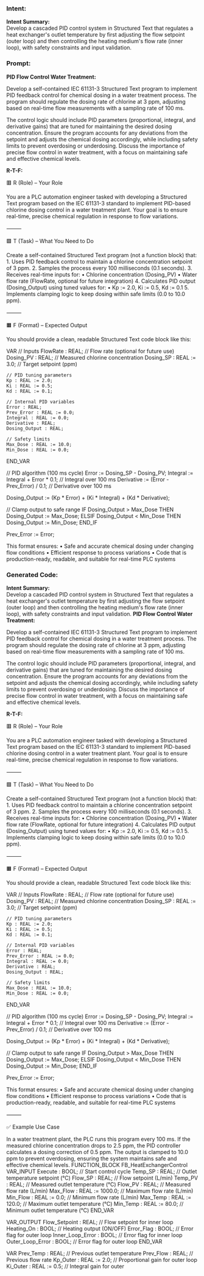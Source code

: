 ### Intent:
**Intent Summary:**  
Develop a cascaded PID control system in Structured Text that regulates a heat exchanger's outlet temperature by first adjusting the flow setpoint (outer loop) and then controlling the heating medium's flow rate (inner loop), with safety constraints and input validation.

### Prompt:
**PID Flow Control Water Treatment:**

Develop a self-contained IEC 61131-3 Structured Text program to implement PID feedback control for chemical dosing in a water treatment process. The program should regulate the dosing rate of chlorine at 3 ppm, adjusting based on real-time flow measurements with a sampling rate of 100 ms.

The control logic should include PID parameters (proportional, integral, and derivative gains) that are tuned for maintaining the desired dosing concentration. Ensure the program accounts for any deviations from the setpoint and adjusts the chemical dosing accordingly, while including safety limits to prevent overdosing or underdosing. Discuss the importance of precise flow control in water treatment, with a focus on maintaining safe and effective chemical levels.

**R-T-F:**

🟥 R (Role) – Your Role

You are a PLC automation engineer tasked with developing a Structured Text program based on the IEC 61131-3 standard to implement PID-based chlorine dosing control in a water treatment plant. Your goal is to ensure real-time, precise chemical regulation in response to flow variations.

⸻

🟩 T (Task) – What You Need to Do

Create a self-contained Structured Text program (not a function block) that:
	1.	Uses PID feedback control to maintain a chlorine concentration setpoint of 3 ppm.
	2.	Samples the process every 100 milliseconds (0.1 seconds).
	3.	Receives real-time inputs for:
	•	Chlorine concentration (Dosing_PV)
	•	Water flow rate (FlowRate, optional for future integration)
	4.	Calculates PID output (Dosing_Output) using tuned values for:
	•	Kp := 2.0, Ki := 0.5, Kd := 0.1
	5.	Implements clamping logic to keep dosing within safe limits (0.0 to 10.0 ppm).

⸻

🟧 F (Format) – Expected Output

You should provide a clean, readable Structured Text code block like this:

VAR
    // Inputs
    FlowRate : REAL;                   // Flow rate (optional for future use)
    Dosing_PV : REAL;                  // Measured chlorine concentration
    Dosing_SP : REAL := 3.0;           // Target setpoint (ppm)

    // PID tuning parameters
    Kp : REAL := 2.0;
    Ki : REAL := 0.5;
    Kd : REAL := 0.1;

    // Internal PID variables
    Error : REAL;
    Prev_Error : REAL := 0.0;
    Integral : REAL := 0.0;
    Derivative : REAL;
    Dosing_Output : REAL;

    // Safety limits
    Max_Dose : REAL := 10.0;
    Min_Dose : REAL := 0.0;
END_VAR

// PID algorithm (100 ms cycle)
Error := Dosing_SP - Dosing_PV;
Integral := Integral + Error * 0.1;            // Integral over 100 ms
Derivative := (Error - Prev_Error) / 0.1;      // Derivative over 100 ms

Dosing_Output := (Kp * Error) + (Ki * Integral) + (Kd * Derivative);

// Clamp output to safe range
IF Dosing_Output > Max_Dose THEN
    Dosing_Output := Max_Dose;
ELSIF Dosing_Output < Min_Dose THEN
    Dosing_Output := Min_Dose;
END_IF

Prev_Error := Error;

This format ensures:
	•	Safe and accurate chemical dosing under changing flow conditions
	•	Efficient response to process variations
	•	Code that is production-ready, readable, and suitable for real-time PLC systems

### Generated Code:
**Intent Summary:**  
Develop a cascaded PID control system in Structured Text that regulates a heat exchanger's outlet temperature by first adjusting the flow setpoint (outer loop) and then controlling the heating medium's flow rate (inner loop), with safety constraints and input validation.
**PID Flow Control Water Treatment:**

Develop a self-contained IEC 61131-3 Structured Text program to implement PID feedback control for chemical dosing in a water treatment process. The program should regulate the dosing rate of chlorine at 3 ppm, adjusting based on real-time flow measurements with a sampling rate of 100 ms.

The control logic should include PID parameters (proportional, integral, and derivative gains) that are tuned for maintaining the desired dosing concentration. Ensure the program accounts for any deviations from the setpoint and adjusts the chemical dosing accordingly, while including safety limits to prevent overdosing or underdosing. Discuss the importance of precise flow control in water treatment, with a focus on maintaining safe and effective chemical levels.

**R-T-F:**

🟥 R (Role) – Your Role

You are a PLC automation engineer tasked with developing a Structured Text program based on the IEC 61131-3 standard to implement PID-based chlorine dosing control in a water treatment plant. Your goal is to ensure real-time, precise chemical regulation in response to flow variations.

⸻

🟩 T (Task) – What You Need to Do

Create a self-contained Structured Text program (not a function block) that:
	1.	Uses PID feedback control to maintain a chlorine concentration setpoint of 3 ppm.
	2.	Samples the process every 100 milliseconds (0.1 seconds).
	3.	Receives real-time inputs for:
	•	Chlorine concentration (Dosing_PV)
	•	Water flow rate (FlowRate, optional for future integration)
	4.	Calculates PID output (Dosing_Output) using tuned values for:
	•	Kp := 2.0, Ki := 0.5, Kd := 0.1
	5.	Implements clamping logic to keep dosing within safe limits (0.0 to 10.0 ppm).

⸻

🟧 F (Format) – Expected Output

You should provide a clean, readable Structured Text code block like this:

VAR
    // Inputs
    FlowRate : REAL;                   // Flow rate (optional for future use)
    Dosing_PV : REAL;                  // Measured chlorine concentration
    Dosing_SP : REAL := 3.0;           // Target setpoint (ppm)

    // PID tuning parameters
    Kp : REAL := 2.0;
    Ki : REAL := 0.5;
    Kd : REAL := 0.1;

    // Internal PID variables
    Error : REAL;
    Prev_Error : REAL := 0.0;
    Integral : REAL := 0.0;
    Derivative : REAL;
    Dosing_Output : REAL;

    // Safety limits
    Max_Dose : REAL := 10.0;
    Min_Dose : REAL := 0.0;
END_VAR

// PID algorithm (100 ms cycle)
Error := Dosing_SP - Dosing_PV;
Integral := Integral + Error * 0.1;            // Integral over 100 ms
Derivative := (Error - Prev_Error) / 0.1;      // Derivative over 100 ms

Dosing_Output := (Kp * Error) + (Ki * Integral) + (Kd * Derivative);

// Clamp output to safe range
IF Dosing_Output > Max_Dose THEN
    Dosing_Output := Max_Dose;
ELSIF Dosing_Output < Min_Dose THEN
    Dosing_Output := Min_Dose;
END_IF

Prev_Error := Error;

This format ensures:
	•	Safe and accurate chemical dosing under changing flow conditions
	•	Efficient response to process variations
	•	Code that is production-ready, readable, and suitable for real-time PLC systems

⸻

✅ Example Use Case

In a water treatment plant, the PLC runs this program every 100 ms. If the measured chlorine concentration drops to 2.5 ppm, the PID controller calculates a dosing correction of 0.5 ppm. The output is clamped to 10.0 ppm to prevent overdosing, ensuring the system maintains safe and effective chemical levels.
FUNCTION_BLOCK FB_HeatExchangerControl
VAR_INPUT
    Execute : BOOL;                     // Start control cycle
    Temp_SP : REAL;                     // Outlet temperature setpoint (°C)
    Flow_SP : REAL;                     // Flow setpoint (L/min)
    Temp_PV : REAL;                     // Measured outlet temperature (°C)
    Flow_PV : REAL;                     // Measured flow rate (L/min)
    Max_Flow : REAL := 1000.0;          // Maximum flow rate (L/min)
    Min_Flow : REAL := 0.0;             // Minimum flow rate (L/min)
    Max_Temp : REAL := 120.0;           // Maximum outlet temperature (°C)
    Min_Temp : REAL := 80.0;            // Minimum outlet temperature (°C)
END_VAR

VAR_OUTPUT
    Flow_Setpoint : REAL;               // Flow setpoint for inner loop
    Heating_On : BOOL;                  // Heating output (ON/OFF)
    Error_Flag : BOOL;                  // Error flag for outer loop
    Inner_Loop_Error : BOOL;            // Error flag for inner loop
    Outer_Loop_Error : BOOL;            // Error flag for outer loop
END_VAR

VAR
    Prev_Temp : REAL;                   // Previous outlet temperature
    Prev_Flow : REAL;                   // Previous flow rate
    Kp_Outer : REAL := 2.0;             // Proportional gain for outer loop
    Ki_Outer : REAL := 0.5;             // Integral gain for outer
